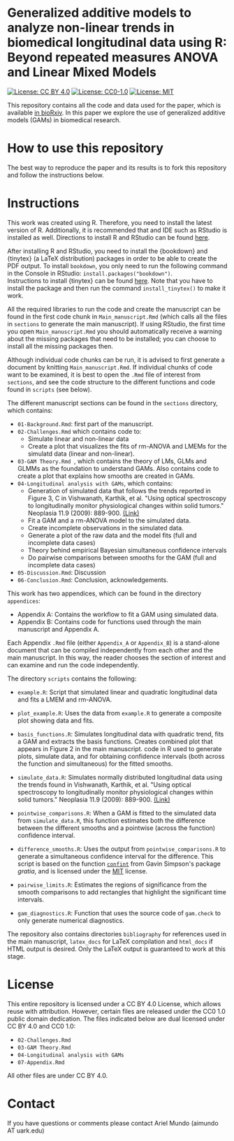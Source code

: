 Generalized additive models to analyze non-linear trends in biomedical longitudinal data using R: Beyond repeated measures ANOVA and Linear Mixed Models
====================================================================================================================================

[![License: CC BY 4.0](https://img.shields.io/badge/License%20All-CC%20BY%204.0-lightgrey)](https://creativecommons.org/licenses/by/4.0/) [![License: CC0-1.0](https://img.shields.io/badge/License%20Parts-CC0%201.0-lightgrey)](http://creativecommons.org/publicdomain/zero/1.0/)
[![License: MIT](https://img.shields.io/badge/License%20Parts-MIT-lightgrey)](https://opensource.org/licenses/MIT)


This repository contains all the code and data used for the paper, which is available [in bioRxiv](https://www.biorxiv.org/content/10.1101/2021.06.10.447970v2). In this paper we explore the use of generalized additive models (GAMs) in biomedical research.

# How to use this repository

The best way to reproduce the paper and its results is to fork this repository and follow the instructions below.

# Instructions

This work was created using R. Therefore, you need to install the latest version of R. Additionally, it is recommended that and IDE such as RStudio is installed as well. Directions to install R and RStudio can be found [here](https://rstudio-education.github.io/hopr/starting.html). <br>

After installing R and RStudio, you need to install the {bookdown} and {tinytex} (a LaTeX distribution) packages in order to be able to create the PDF output. To install `bookdown`, you only need to run the following command in the Console in RStudio: `install.packages("bookdown")`. <br>
Instructions to install {tinytex} can be found [here](https://yihui.org/tinytex/). Note that you have to install the package and then run the command `install_tinytex()` to make it work.

All the required libraries to run the code and create the manuscript can be found in the first code chunk in `Main_manuscript.Rmd` (which calls all the files in `sections` to generate the main manuscript). If using RStudio, the first time you open `Main_manuscript.Rmd` you should automatically receive a warning about the missing packages that need to be installed; you can choose to install all the missing packages then.

Although individual code chunks can be run, it is advised to first generate a document by knitting `Main_manuscript.Rmd`. If individual chunks of code want to be examined, it is best to open the `.Rmd` file of interest from `sections`, and see the code structure to the different functions and code found in `scripts` (see below).

The different manuscript sections can be found in the `sections` directory, which contains:

- `01-Background.Rmd`: first part of the manuscript.
- `02-Challenges.Rmd` which contains code to: 
    - Simulate linear and non-linear data
    - Create a plot  that visualizes the fits of rm-ANOVA and LMEMs for the simulatd data (linear and non-linear).
- `03-GAM Theory.Rmd `, which contains the theory of LMs, GLMs and GLMMs as the foundation to understand GAMs. Also contains code to create a plot that explains how smooths are created in GAMs.
- `04-Longitudinal analysis with GAMs`, which contains:
    - Generation of simulated data that follows the trends reported in Figure 3, C in Vishwanath, Karthik, et al. "Using optical spectroscopy to longitudinally monitor physiological changes within solid tumors." Neoplasia 11.9 (2009): 889-900. [(Link)](https://www.ncbi.nlm.nih.gov/pmc/articles/PMC2735810/)
    - Fit a GAM and a rm-ANOVA model to the simulated data.
    - Create incomplete observations in the simulated data.
    - Generate a plot of the raw data and the model fits (full and incomplete data cases)
    - Theory behind empirical Bayesian simultaneous confidence intervals
    - Do pairwise comparisons between smooths for the GAM (full and incomplete data cases)
- `05-Discussion.Rmd`: Discussion
- `06-Conclusion.Rmd`: Conclusion, acknowledgements.

This work has two appendices, which can be found in the directory `appendices`: 

- Appendix A: Contains the workflow to fit a GAM using simulated data.
- Appendix B: Contains code for functions used through the main manuscript and Appendix A.

Each Appendix `.Rmd` file (either `Appendix_A` or `Appendix_B`) is a stand-alone document that can be compiled independently from each other and the main manuscript. In this way, the reader chooses the section of interest and can examine and run the code independently.

The directory `scripts` contains the following:

- `example.R`: Script that simulated linear and quadratic longitudinal data and fits a LMEM and rm-ANOVA.
- `plot_example.R`: Uses the data from `example.R` to generate a composite plot showing data and fits.
- `basis_functions.R`: Simulates longitudinal data with quadratic trend, fits a GAM and extracts the basis functions. Creates combined plot that appears in Figure 2 in the main manuscript.
code in R used to generate plots, simulate data, and for obtaining confidence intervals (both across the function and simultaneous) for the fitted smooths.
- `simulate_data.R`: Simulates normally distributed longitudinal data using the trends found in Vishwanath, Karthik, et al. "Using optical spectroscopy to longitudinally monitor physiological changes within solid tumors." Neoplasia 11.9 (2009): 889-900. [(Link)](https://www.ncbi.nlm.nih.gov/pmc/articles/PMC2735810/)
- `pointwise_comparisons.R`: When a GAM is fitted to the simulated data from `simulate_data.R`, this function estimates both the difference between the different smooths and a pointwise (across the function) confidence interval.
- `difference_smooths.R`: Uses the output from `pointwise_comparisons.R` to generate a simultaneous confidence interval for the difference. This script is based on the function [`confint`](https://gavinsimpson.github.io/gratia/reference/confint.gam.html) from Gavin Simpson's package _gratia_, and is licensed under the [MIT](https://github.com/aimundo/GAMs-biomedical-research/LICENSE.md) license.
- `pairwise_limits.R`: Estimates the regions of significance from the smooth comparisons to add rectangles that highlight the significant time intervals.

- `gam_diagnostics.R`: Function that uses the source code of `gam.check` to only generate numerical diagnostics.


The repository also contains directories `bibliography` for references used in the main manuscript, `latex_docs` for LaTeX compilation and `html_docs` if HTML output is desired. Only the LaTeX output is guaranteed to work at this stage.

# License

This entire repository is licensed under a CC BY 4.0 License, which allows reuse with attribution. However, certain files are released under the CC0 1.0 public domain dedication. The files indicated below are dual licensed under CC BY 4.0 and CC0 1.0:

- `02-Challenges.Rmd`
- `03-GAM Theory.Rmd`
- `04-Longitudinal analysis with GAMs`
- `07-Appendix.Rmd`

All other files are under CC BY 4.0.

# Contact

If you have questions or comments please contact Ariel Mundo (aimundo AT uark.edu)
